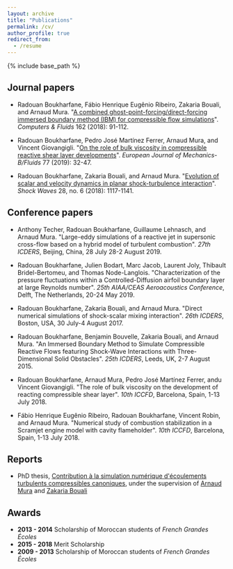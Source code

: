 ```yaml
---
layout: archive
title: "Publications"
permalink: /cv/
author_profile: true
redirect_from:
  - /resume
---
```


{% include base_path %}

## Journal papers

- Radouan Boukharfane, Fábio Henrique Eugênio Ribeiro, Zakaria Bouali, and Arnaud Mura. "[A combined ghost-point-forcing/direct-forcing immersed boundary method (IBM) for compressible flow simulations](https://www.sciencedirect.com/science/article/pii/S0045793017304267)". *Computers & Fluids* 162 (2018): 91-112.

- Radouan Boukharfane, Pedro José Martínez Ferrer, Arnaud Mura, and Vincent Giovangigli. "[On the role of bulk viscosity in compressible reactive shear layer developments](https://www.sciencedirect.com/science/article/pii/S099775461830565X)". *European Journal of Mechanics-B/Fluids* 77 (2019): 32-47.

- Radouan Boukharfane, Zakaria Bouali, and Arnaud Mura. "[Evolution of scalar and velocity dynamics in planar shock-turbulence interaction](https://link.springer.com/article/10.1007/s00193-017-0798-5)". *Shock Waves* 28, no. 6 (2018): 1117-1141.


## Conference papers

- Anthony Techer, Radouan Boukharfane, Guillaume Lehnasch, and Arnaud Mura. "Large-eddy simulations of a reactive jet in supersonic cross-flow based on a hybrid model of turbulent combustion". *27th ICDERS*, Beijing, China, 28 July 28-2 August 2019.

- Radouan Boukharfane, Julien Bodart, Marc Jacob, Laurent Joly, Thibault Bridel-Bertomeu, and Thomas Node-Langlois. "Characterization of the pressure fluctuations within a Controlled-Diffusion airfoil boundary layer at large Reynolds number". *25th AIAA/CEAS Aeroacoustics Conference*, Delft, The Netherlands, 20-24 May 2019.

- Radouan Boukharfane, Zakaria Bouali, and Arnaud Mura. "Direct numerical simulations of shock-scalar mixing interaction". *26th ICDERS*, Boston, USA, 30 July-4 August 2017.

- Radouan Boukharfane, Benjamin Bouvelle, Zakaria Bouali, and Arnaud Mura. "An Immersed Boundary Method to Simulate Compressible Reactive Flows featuring Shock-Wave Interactions with Three-Dimensional Solid Obstacles". *25th ICDERS*, Leeds, UK, 2-7 August 2015.

- Radouan Boukharfane, Arnaud Mura, Pedro José Martínez Ferrer, andu Vincent Giovangigli. "The role of bulk viscosity on the development of reacting compressible shear layer". *10th ICCFD*, Barcelona, Spain, 1-13 July 2018.

- Fábio Henrique Eugênio Ribeiro, Radouan Boukharfane, Vincent Robin, and Arnaud Mura. "Numerical study of combustion stabilization in a Scramjet engine model with cavity flameholder". *10th ICCFD*, Barcelona, Spain, 1-13 July 2018.

## Reports

- PhD thesis, [Contribution à la simulation numérique d'écoulements turbulents compressibles canoniques](
https://tel.archives-ouvertes.fr/tel-01878795/document), under the supervision of [Arnaud Mura](https://www.researchgate.net/profile/Arnaud_Mura) and [Zakaria Bouali](https://www.researchgate.net/profile/Zakaria_Bouali)

## Awards

- **2013 - 2014** Scholarship of Moroccan students of *French Grandes Écoles*
- **2015 - 2018** Merit Scholarship
- **2009 - 2013** Scholarship of Moroccan students of *French Grandes Écoles*


